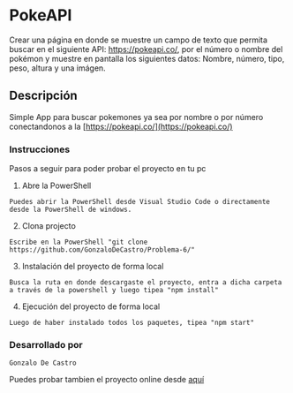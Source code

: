 # PokeAPI

Crear una página en donde se muestre un campo de texto que permita buscar en el
siguiente API: https://pokeapi.co/, por el número o nombre del pokémon y muestre en
pantalla los siguientes datos: Nombre, número, tipo, peso, altura y una imágen.

## Descripción

Simple App para buscar pokemones ya sea por nombre o por número conectandonos a la [https://pokeapi.co/](https://pokeapi.co/)

### Instrucciones

Pasos a seguir para poder probar el proyecto en tu pc

1. Abre la PowerShell

```
Puedes abrir la PowerShell desde Visual Studio Code o directamente desde la PowerShell de windows.
```

2. Clona projecto

```
Escribe en la PowerShell "git clone https://github.com/GonzaloDeCastro/Problema-6/"
```

3. Instalación del proyecto de forma local

```
Busca la ruta en donde descargaste el proyecto, entra a dicha carpeta a través de la powershell y luego tipea "npm install"
```

4. Ejecución del proyecto de forma local

```
Luego de haber instalado todos los paquetes, tipea "npm start"
```


### Desarrollado por

```
Gonzalo De Castro
```

Puedes probar tambien el proyecto online desde [aquí](https://gonzalodecastro.github.io/Problema-6/)
